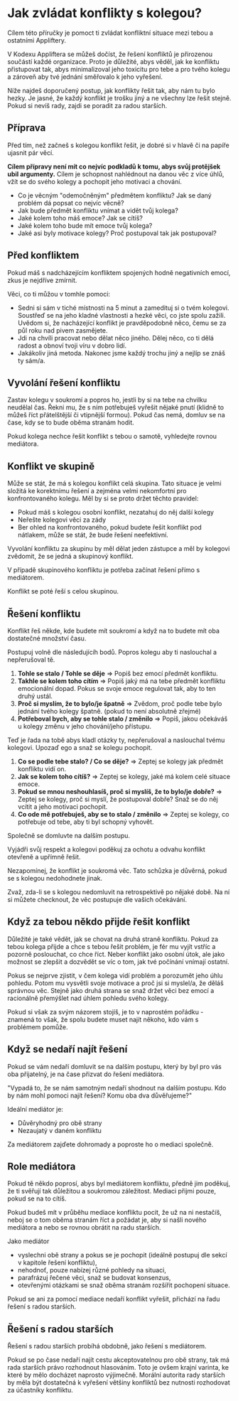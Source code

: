 # Jak zvládat konflikty s kolegou?

Cílem této příručky je pomoct ti zvládat konfliktní situace mezi tebou a ostatními Appliftery.

V Kodexu Appliftera se můžeš dočíst, že řešení konfliktů je přirozenou součástí každé organizace. Proto je důležité, abys věděl, jak ke konfliktu přistupovat tak, abys minimalizoval jeho toxicitu pro tebe a pro tvého kolegu a zároveň aby tvé jednání směřovalo k jeho vyřešení.

Níže najdeš doporučený postup, jak konflikty řešit tak, aby nám tu bylo hezky. Je jasné, že každý konflikt je trošku jiný a ne všechny lze řešit stejně. Pokud si nevíš rady, zajdi se poradit za radou starších.

## Příprava

Před tím, než začneš s kolegou konflikt řešit, je dobré si v hlavě či na papíře ujasnit pár věcí. 

**Cílem přípravy není mít co nejvíc podkladů k tomu, abys svůj protějšek ubil argumenty.** Cílem je schopnost nahlédnout na danou věc z více úhlů, vžít se do svého kolegy a pochopit jeho motivaci a chování.

- Co je věcným "odemočněným" předmětem konfliktu? Jak se daný problém dá popsat co nejvíc věcně?
- Jak bude předmět konfliktu vnímat a vidět tvůj kolega?
- Jaké kolem toho máš emoce? Jak se cítíš?
- Jaké kolem toho bude mít emoce tvůj kolega? 
- Jaké asi byly motivace kolegy? Proč postupoval tak jak postupoval?

## Před konfliktem

Pokud máš s nadcházejícím konfliktem spojených hodně negativních emocí, zkus je nejdříve zmírnit. 

Věci, co ti můžou v tomhle pomoci:

 * Sedni si sám v tiché místnosti na 5 minut a zamedituj si o tvém kolegovi. Soustřeď se na jeho kladné vlastnosti a hezké věci, co jste spolu zažili. Uvědom si, že nacházející konflikt je pravděpodobně něco, čemu se za půl roku nad pivem zasmějete.
 * Jdi na chvíli pracovat nebo dělat něco jiného. Dělej něco, co ti dělá radost a obnoví tvoji víru v dobro lidí.
 * Jakákoliv jiná metoda. Nakonec jsme každý trochu jiný a nejlíp se znáš ty sám/a.


## Vyvolání řešení konfliktu

Zastav kolegu v soukromí a popros ho, jestli by si na tebe na chvilku neudělal čas. Řekni mu, že s ním potřebuješ vyřešit nějaké pnutí (klidně to můžeš říct přátelštější či vtipnější formou). Pokud čas nemá, domluv se na čase, kdy se to bude oběma stranám hodit.

Pokud kolega nechce řešit konflikt s tebou o samotě, vyhledejte rovnou mediátora.

## Konflikt ve skupině

Může se stát, že má s kolegou konflikt celá skupina. Tato situace je velmi složitá ke korektnímu řešení a zejména velmi nekomfortní pro konfrontovaného kolegu. Měl by si se proto držet těchto pravidel:

* Pokud máš s kolegou osobní konflikt, nezatahuj do něj další kolegy
* Neřešte kolegovi věci za zády
* Ber ohled na konfrontovaného, pokud budete řešit konflikt pod nátlakem, může se stát, že bude řešení neefektivní.

Vyvolání konfliktu za skupinu by měl dělat jeden zástupce a měl by kolegovi zvědomit, že se jedná a skupinový konflikt.

V případě skupinového konfliktu je potřeba začínat řešení přímo s mediátorem.

Konflikt se poté řeší s celou skupinou.

## Řešení konfliktu

Konflikt řeš někde, kde budete mít soukromí a když na to budete mít oba dostatečné množství času.

Postupuj volně dle následujícíh bodů. Popros kolegu aby ti naslouchal a nepřerušoval tě.

1. **Tohle se stalo / Tohle se děje** => Popiš bez emocí předmět konfliktu. 
2. **Takhle se kolem toho cítím** => Popiš jaký má na tebe předmět konfliktu emocionální dopad. Pokus se svoje emoce regulovat tak, aby to ten druhý ustál.
3. **Proč si myslím, že to bylo/je špatně** =>  Zvědom, proč podle tebe bylo jednání tvého kolegy špatně. (pokud to není absolutně zřejmé)
4. **Potřeboval bych, aby se tohle stalo / změnilo** => Popiš, jakou očekáváš u kolegy změnu v jeho chování/jeho přístupu.

Teď je řada na tobě abys kladl otázky ty, nepřerušoval a naslouchal tvému kolegovi. Upozaď ego a snaž se kolegu pochopit.

1. **Co se podle tebe stalo? / Co se děje?** => Zeptej se kolegy jak předmět konfliktu vidí on. 
2. **Jak se kolem toho cítíš?** => Zeptej se kolegy, jaké má kolem celé situace emoce.
3. **Pokud se mnou neshouhlasíš, proč si myslíš, že to bylo/je dobře?** => Zeptej se kolegy, proč si myslí, že postupoval dobře? Snaž se do něj vcítit a jeho motivaci pochopit.
4. **Co ode mě potřebuješ, aby se to stalo / změnilo** => Zeptej se kolegy, co potřebuje od tebe, aby ti byl schopný vyhovět.

Společně se domluvte na dalším postupu.

Vyjádři svůj respekt a kolegovi poděkuj za ochotu a odvahu konflikt otevřeně a upřímně řešit.

Nezapomínej, že konflikt je soukromá věc. Tato schůzka je důvěrná, pokud se s kolegou nedohodnete jinak.

Zvaž, zda-li se s kolegou nedomluvit na retrospektivě po nějaké době. Na ní si můžete checknout, že věc postupuje dle vašich očekávání.

## Když za tebou někdo přijde řešit konflikt

Důležité je také vědět, jak se chovat na druhá straně konfliktu. Pokud za tebou kolega přijde a chce s tebou řešit problém, je fér mu vyjít vstříc a pozorně poslouchat, co chce říct. Neber konflikt jako osobní útok, ale jako možnost se zlepšit a dozvědět se víc o tom, jak tvé počínání vnímají ostatní.

Pokus se nejprve zjistit, v čem kolega vidí problém a porozumět jeho úhlu pohledu. Potom mu vysvětli svoje motivace a proč jsi si myslel/a, že děláš správnou věc. Stejně jako druhá strana se snaž držet věci bez emocí a racionálně přemýšlet nad úhlem pohledu svého kolegy.

Pokud si však za svým názorem stojíš, je to v naprostém pořádku - znamená to však, že spolu budete muset najít někoho, kdo vám s problémem pomůže.

## Když se nedaří najít řešení

Pokud se vám nedaří domluvit se na dalším postupu, který by byl pro vás oba přijatelný, je na čase přizvat do řešení mediátora. 

"Vypadá to, že se nám samotným nedaří shodnout na dalším postupu. Kdo by nám mohl pomoci najít řešení? Komu oba dva důvěřujeme?"

Ideální mediátor je:
* Důvěryhodný pro obě strany
* Nezaujatý v daném konfliktu

Za mediátorem zajďete dohromady a poproste ho o mediaci společně. 

## Role mediátora

Pokud tě někdo poprosí, abys byl mediátorem konfliktu, předně jim poděkuj, že ti svěřují tak důležitou a soukromou záležitost. Mediaci přijmi pouze, pokud se na to cítíš. 

Pokud budeš mít v průběhu mediace konfliktu pocit, že už na ni nestačíš, neboj se o tom oběma stranám říct a požádat je, aby si našli nového mediátora a nebo se rovnou obrátit na radu starších.

Jako mediátor

* vyslechni obě strany a pokus se je pochopit (ideálně postupuj dle sekcí v kapitole řešení konfliktu),
* nehodnoť, pouze nabízej různé pohledy na situaci,
* parafrázuj řečené věci, snaž se budovat konsenzus,
* otevřenými otázkami se snaž oběma stranám rozšířit pochopení situace.

Pokud se ani za pomocí mediace nedaří konflikt vyřešit, přichází na řadu řešení s radou starších.

## Řešení s radou starších

Řešení s radou starších probíhá obdobně, jako řešení s mediátorem.

Pokud se po čase nedaří najít cestu akceptovatelnou pro obě strany, tak má rada starších právo rozhodnout hlasováním. Toto je ovšem krajní varinta, ke které by mělo docházet naprosto výjimečně. Morální autorita rady starších by měla být dostatečná k vyřešení většiny konfliktů bez nutnosti rozhodovat za účastníky konfliktu.
